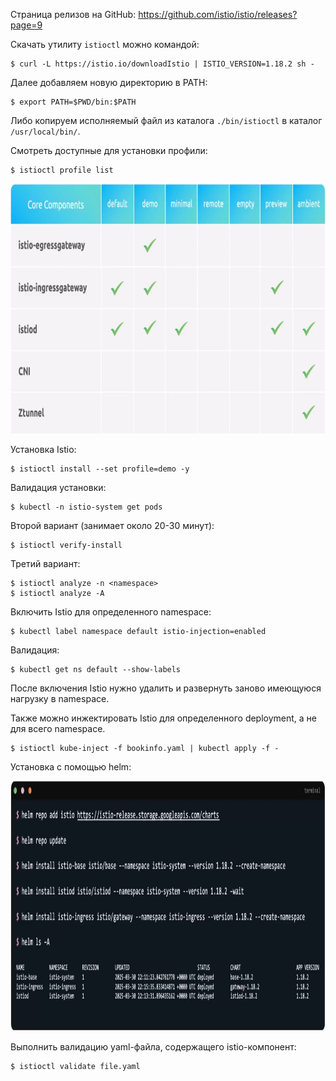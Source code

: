 Страница релизов на GitHub: https://github.com/istio/istio/releases?page=9

Скачать утилиту `istioctl` можно командой:

```shell
$ curl -L https://istio.io/downloadIstio | ISTIO_VERSION=1.18.2 sh -
```

Далее добавляем новую директорию в PATH:

```shell
$ export PATH=$PWD/bin:$PATH
```

Либо копируем исполняемый файл из каталога `./bin/istioctl` в каталог `/usr/local/bin/`.

Смотреть доступные для установки профили:

```shell
$ istioctl profile list
```

<img src="image.png" width="800" height="400"><br>

Установка Istio:

```shell
$ istioctl install --set profile=demo -y
```

Валидация установки:

```shell
$ kubectl -n istio-system get pods
```

Второй вариант (занимает около 20-30 минут):

```shell
$ istioctl verify-install
```

Третий вариант:

```shell
$ istioctl analyze -n <namespace>
$ istioctl analyze -A
```

Включить Istio для определенного namespace:

```shell
$ kubectl label namespace default istio-injection=enabled
```

Валидация:

```shell
$ kubectl get ns default --show-labels
```

После включения Istio нужно удалить и развернуть заново имеющуюся нагрузку в namespace.

Также можно инжектировать Istio для определенного deployment, а не для всего namespace.

```shell
$ istioctl kube-inject -f bookinfo.yaml | kubectl apply -f -
```

Установка с помощью helm:

<img src="image-1.png" width="1000" height="400"><br>

Выполнить валидацию yaml-файла, содержащего istio-компонент:

```shell
$ istioctl validate file.yaml
```